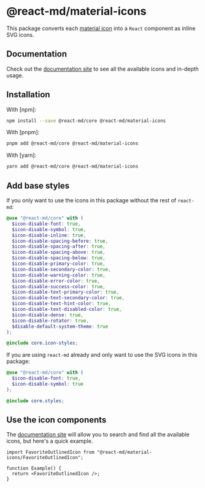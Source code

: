 # @react-md/material-icons

This package converts each [material icon](https://fonts.google.com/icons?icon.set=Material+Icons) into a `React` component as inline SVG icons.

## Documentation

Check out the [documentation site] to see all the available icons and in-depth usage.

## Installation

With [npm]:

```sh
npm install --save @react-md/core @react-md/material-icons
```

With [pnpm]:

```sh
pnpm add @react-md/core @react-md/material-icons
```

With [yarn]:

```sh
yarn add @react-md/core @react-md/material-icons
```

## Add base styles

If you only want to use the icons in this package without the rest of `react-md`:

```scss
@use "@react-md/core" with (
  $icon-disable-font: true,
  $icon-disable-symbol: true,
  $icon-disable-inline: true,
  $icon-disable-spacing-before: true,
  $icon-disable-spacing-after: true,
  $icon-disable-spacing-above: true,
  $icon-disable-spacing-below: true,
  $icon-disable-primary-color: true,
  $icon-disable-secondary-color: true,
  $icon-disable-warning-color: true,
  $icon-disable-error-color: true,
  $icon-disable-success-color: true,
  $icon-disable-text-primary-color: true,
  $icon-disable-text-secondary-color: true,
  $icon-disable-text-hint-color: true,
  $icon-disable-text-disabled-color: true,
  $icon-disable-dense: true,
  $icon-disable-rotator: true,
  $disable-default-system-theme: true
);

@include core.icon-styles;
```

If you are using `react-md` already and only want to use the SVG icons in this package:

```scss
@use "@react-md/core" with (
  $icon-disable-font: true,
  $icon-disable-symbol: true
);

@include core.styles;
```

## Use the icon components

The [documentation site] will allow you to search and find all the available icons, but here's a quick example.

```tsx
import FavoriteOutlinedIcon from "@react-md/material-icons/FavoriteOutlinedIcon";

function Example() {
  return <FavoriteOutlinedIcon />;
}
```

[documentation site]: https://react-md.dev/material-icons-and-symbols
